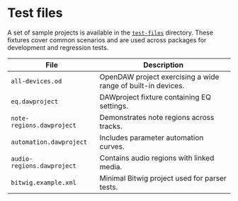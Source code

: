 # Test files

A set of sample projects is available in the [`test-files`](../../../test-files) directory. These fixtures
cover common scenarios and are used across packages for development and regression tests.

| File | Description |
| --- | --- |
| `all-devices.od` | OpenDAW project exercising a wide range of built-in devices. |
| `eq.dawproject` | DAWproject fixture containing EQ settings. |
| `note-regions.dawproject` | Demonstrates note regions across tracks. |
| `automation.dawproject` | Includes parameter automation curves. |
| `audio-regions.dawproject` | Contains audio regions with linked media. |
| `bitwig.example.xml` | Minimal Bitwig project used for parser tests. |
